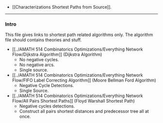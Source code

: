 - [[Characterizations Shortest Paths from Source]]. 

---
### **Intro**

This file gives links to shortest path related algorithms only. The algorithm file should contains theories and stuff. 

- [[../AMATH 514 Combinatorics Optimizations/Everything Network Flow/Dijkstra Algorithm]] (Dijkstra Algorithm)
	- No negative cycles.
	- No negative arcs.
	- Single source. 
- [[../AMATH 514 Combinatorics Optimizations/Everything Network Flow/FIFO Label Correcting Algorithm]] (Moore Bellman Ford Algorithm)
	- Negative Cycle Detections.
	- Single Source.
- [[../AMATH 514 Combinatorics Optimizations/Everything Network Flow/All Pairs Shortest Paths]] (Floyd Warshall Shortest Path)
	- Negative cycles detections. 
	- Construct all pairs shortest distances and predecessor tree all at once. 


